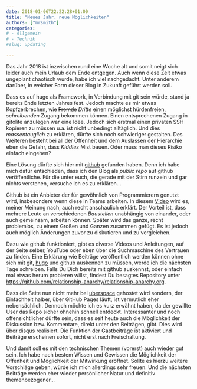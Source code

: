 ```yaml
---
date: 2018-01-06T22:22:28+01:00
title: "Neues Jahr, neue Möglichkeiten"
authors: ["mrsmith"]
categories:
# - Allgemein
# - Technik
#slug: updating

---
```


Das Jahr 2018 ist inzwischen rund eine Woche alt und somit neigt sich leider auch mein Urlaub dem Ende entgegen. Auch wenn diese Zeit etwas ungeplant chaotisch wurde, habe ich viel nachgedacht. Unter anderem darüber, in welcher Form dieser Blog in Zukunft geführt werden soll.

Dass es auf hugo als Framework, in Verbindung mit git sein würde, stand ja bereits Ende letzten Jahres fest. Jedoch machte es mir etwas Kopfzerbrechen, wie ~~Fremde~~ _Dritte_ einen möglichst hürdenfreien, _schreibenden_ Zugang bekommen können. Einen entsprechenen Zugang in gitolite anzulegen war eine Idee. Jedoch sich erstmal einen privaten SSH kopieren zu müssen u.a. ist nicht unbedingt alltäglich. Und dies _massentauglich_ zu erklären, dürfte sich noch schwieriger gestalten. Des Weiteren besteht bei all der Offenheit und dem Auslassen der Hierarchie eben die Gefahr, dass _Kiddies_ Mist bauen. Oder muss man dieses Risiko einfach eingehen?

Eine Lösung dürfte sich hier mit [github](https://github.com) gefunden haben. Denn ich habe mich dafür entschieden, dass ich den Blog als _public repo_ auf github veröffentliche. Für die unter euch, die gerade mit der Stirn runzeln und gar nichts verstehen, versuche ich es zu erklären...

Github ist ein Anbieter der für gewöhnlich von Programmierern genutzt wird, insbesondere wenn diese in Teams arbeiten. In diesem [Video](https://www.youtube.com/watch?v=w3jLJU7DT5E) wird es, meiner Meinung nach, auch recht anschaulich erklärt. Der Vorteil ist, dass mehrere Leute an verschiedenen _Baustellen_ unabhängig von einander, oder auch gemeinsam, arbeiten können. Später wird das ganze, recht problemlos, zu einem Großen und Ganzen zusammen gefügt. Es ist jedoch auch möglich Änderungen zuvor zu diskutieren und zu vergleichen.

Dazu wie github funktioniert, gibt es diverse Videos und Anleitungen, auf der Seite selber, YouTube oder eben über die Suchmaschine des Vertrauen zu finden. Eine Erklärung wie Beiträge veröffentlich werden können ohne sich mit git, [hugo](https://gohugo.io) und github auskennen zu müssen, werde ich die nächsten Tage schreiben. Falls Du Dich bereits mit github auskennst, oder einfach mal etwas herum probieren willst, findest Du besagtes Repository unter https://github.com/relationship-anarchy/relationship-anarchy.org.

Dass die Seite nun nicht mehr bei [uberspace](https://uberspace.de) gehostet wird sondern, der Einfachheit halber, über GitHub Pages läuft, ist vermutlich eher nebensächlich. Dennoch möchte ich es kurz erwähnt haben, da der gewillte User das Repo sicher ohnehin schnell entdeckt. Interessanter und noch offensichtlicher dürfte sein, dass es seit heute auch die Möglichkeit der Diskussion bzw. Kommentare, direkt unter den Beiträgen, gibt. Dies wird über disqus realisiert. Die Funktion der Gastbeiträge ist aktiviert und Beiträge erscheinen sofort, nicht erst nach Freischaltung.

Und damit soll es mit den technischen Themen (vorerst) auch wieder gut sein. Ich habe nach bestem Wissen und Gewissen die Möglichkeit der Offenheit und Möglichkeit der Mitwirkung eröffnet. Sollte es hierzu weitere Vorschläge geben, würde ich mich allerdings sehr freuen. Und die nächsten Beiträge werden eher wieder persönlicher Natur und definitiv themenbezogener...
